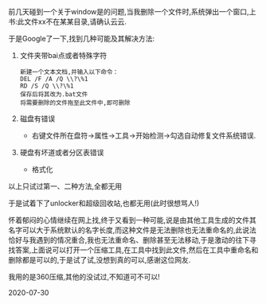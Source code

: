 前几天碰到一个关于window是的问题,当我删除一个文件时,系统弹出一个窗口,上书:此文件xx不在某某目录,请确认云云.

于是Google了一下,找到几种可能及其解决方法:

1. 文件夹带bai点或者特殊字符

   ````text
   新建一个文本文档,并输入以下命令：
   DEL /F /A /Q \\?\%1
   RD /S /Q \\?\%1
   保存后将其改为.bat文件
   将需要删除的文件拖至此文件中,即可删除
   ````

2. 磁盘有错误

   + 右键文件所在盘符→属性→工具→开始检测→勾选自动修复文件系统错误.

3. 硬盘有坏道或者分区表错误

   + 格式化

以上只试过第一、二种方法,全都无用

于是试着下了unlocker和超级回收站,也都无用(此时很想骂人!)

怀着郁闷的心情继续在网上找,终于又看到一种可能,说是由其他工具生成的文件其名字可以大于系统默认的名字长度,而这种文件是无法删除也无法重命名的,此说法恰好与我遇到的情况重合,我也无法重命名、删除甚至无法移动,于是激动的往下寻找答案,上面说可以打开一个压缩工具,在工具中找到此文件,然后在工具中重命名和删除都是可以的,于是试了试,没想到真的可以,感谢这位网友.

我用的是360压缩,其他的没试过,不知道可不可以!

2020-07-30